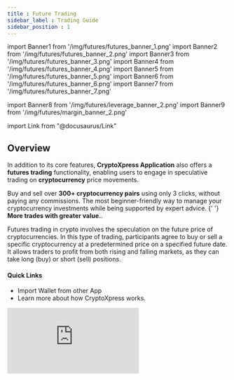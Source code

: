 ```yaml
---
title : Future Trading
sidebar_label : Trading Guide
sidebar_position : 1
---
```


<!-- IMPORT -->
import Banner1 from '/img/futures/futures_banner_1.png'
import Banner2 from '/img/futures/futures_banner_2.png'
import Banner3 from '/img/futures/futures_banner_3.png'
import Banner4 from '/img/futures/futures_banner_4.png'
import Banner5 from '/img/futures/futures_banner_5.png'
import Banner6 from '/img/futures/futures_banner_6.png'
import Banner7 from '/img/futures/futures_banner_7.png'

import Banner8 from '/img/futures/leverage_banner_2.png'
import Banner9 from '/img/futures/margin_banner_2.png'

import Link from "@docusaurus/Link"


<!-- BODY -->

## Overview

<div className="overview-header">
  <div>
    <p>
      In addition to its core features, <b>CryptoXpress Application</b> also offers a <b>futures trading</b> functionality, enabling users to engage in speculative trading on <b>cryptocurrency</b> price movements.
    </p>
    <p>
      Buy and sell over <b>300+ cryptocurrency pairs</b> using only 3 clicks, without paying any commissions. The most beginner-friendly way to manage your cryptocurrency investments while being supported by expert advice. {' '}
      <b>More trades with greater value.</b>.
    </p>
    <p>
      Futures trading in crypto involves the speculation on the future price of cryptocurrencies. In this type of trading, participants agree to buy or sell a specific cryptocurrency at a predetermined price on a specified future date. It allows traders to profit from both rising and falling markets, as they can take long (buy) or short (sell) positions.
    </p>
    <h4>Quick Links</h4>
    <ul>
      <li>
        <Link to="/latest/basics/getting_started/import_wallet">
          Import Wallet from other App
        </Link>
      </li>
      <li>
         <Link to="/latest/basics/getting_started/overview">Learn more about how CryptoXpress works.</Link>
      </li>
    </ul>
  </div>
  <iframe
    src="https://www.youtube.com/embed/pHqP_CqIo-8?si=5xCO0JVVwEB_--80"
    frameBorder="0"
    allow="accelerometer; autoplay; encrypted-media; gyroscope; picture-in-picture"
    allowFullScreen />
</div>

## Futures trading on the CryptoXpress App: A step-by-step guide

1. Log on to **CryptoXpress App** and go to **Trade** and **Select Coin** pair you want to trade in.

<center>
<img src={Banner1} width="270" />
</center>

:::tip What are trading pairs ?
Trading pairs are assets that can be traded for each other on an exchange. A trading pair consists of a base asset and a quote asset. The base asset refers to the first cryptocurrency in the pair, the one you're buying or selling. The quote asset refers to the second cryptocurrency, in which prices are quoted.
:::

2. After Selecting Coin Pair, Now select the **Futures Trading** Option.

<center>
    <div className="items-center">
        <img src={Banner2} width="270" style={{"margin" : "5px 10px 5px 5px"}} />
        <img src={Banner3} width="270" style={{"margin" : "5px 5px 5px 10px"}} />
    </div>
</center>


3. Go into the **Trade Section** and choose any one option from **Buy/Long** or **Sell/Short**.

<center>
<img src={Banner4} width="270" />
</center>

:::tip
Also you can adjust the **leverage** according to the trade requirement.

<center>
<img src={Banner8} width="270" />
</center>
:::

4. Now After choosing any option from **Buy/Long** or **Sell/Short** a confirmation screen will pop up

<center>
<img src={Banner5} width="270" />
</center>

:::tip
Also you can set the Margin Mode to one of the option from **Cross** and **Isolated**.

<center>
<img src={Banner9} width="270" />
</center>
:::

5. After Placing the order you'll be greeted with the Order Confirmation page.

<center>
<img src={Banner6} width="270" />
</center>

6. Now the User's can see there order in the Order section below.

<center>
<img src={Banner7} width="270" />
</center>